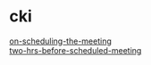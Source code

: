 # cki

[on-scheduling-the-meeting](on-scheduling-the-meeting.html)
<br/>
[two-hrs-before-scheduled-meeting](two-hrs-before-scheduled-meeting.html)
